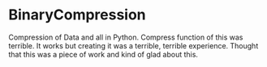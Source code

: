# BinaryCompression
Compression of Data and all in Python. Compress function of this was terrible. It works but creating it was a terrible, terrible experience. Thought that this was a piece of work and kind of glad about this.
